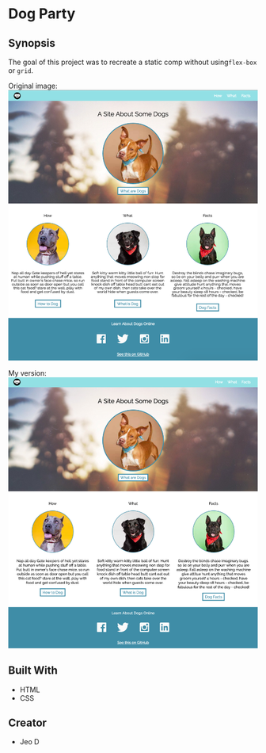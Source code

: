 # Dog Party

## Synopsis
The goal of this project was to recreate a static comp without using`flex-box` or `grid`.

Original image:
![screenshot of original dog party](dog-party.png)

My version:
![screenshot of my dog party](screenshot.png)

## Built With
* HTML
* CSS

## Creator
* Jeo D




